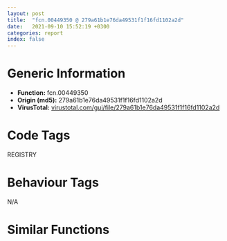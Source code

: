 ```yaml
---
layout: post
title:  "fcn.00449350 @ 279a61b1e76da49531f1f16fd1102a2d"
date:   2021-09-10 15:52:19 +0300
categories: report
index: false
---
```


# Generic Information
- **Function:** fcn.00449350
- **Origin (md5):** 279a61b1e76da49531f1f16fd1102a2d
- **VirusTotal:** [virustotal.com/gui/file/279a61b1e76da49531f1f16fd1102a2d][virustotal_ref]

# Code Tags
<span class="tag" id="REGISTRY">REGISTRY</span>


# Behaviour Tags
<span class="bhv-tag" id="na">N/A</span>

# Similar Functions
<script type="text/javascript" src="https://www.gstatic.com/charts/loader.js"></script>
<script type="text/javascript">

    google.charts.load('current', {'packages':['corechart']});
    google.charts.setOnLoadCallback(drawChart);

    function drawChart() {
    var data = new google.visualization.DataTable();
        data.addColumn('number', 'X');
        data.addColumn('number', 'Y');
        data.addColumn({type: 'string', role: 'tooltip', 'p': {'html': true}});
        data.addColumn({'type': 'string', 'role': 'style'});
        
        data.addRows([
    [0, 0, '<b><a href="/report/fcn.00449350@279a61b1e76da49531f1f16fd1102a2d">fcn.00449350</a><br>@279a61b1e76da49531f1f16fd1102a2d</b><br>push ebp<br>mov ebp, esp<br>push 0xffffffffffffffff<br>push 0x4f1c41<br>mov eax, dword<br>push eax<br>push ecx<br>mov eax, 0x2274<br>call fcn.00491440<br>mov eax, dword[0x53ebd0]<br>xor eax, ebp<br>mov dword[ebp-0x24], eax<br>push ebx<br>push esi<br>push edi<br>push eax<br>lea eax, [ebp-0xc]<br>mov dword<br>mov dword[ebp-0x10], esp<br>mov dword[ebp-0x227c], ecx<br>xor eax, eax<br>mov word[ebp-0x1c], ax<br>mov dword[ebp-0x18], 0<br>mov dword[ebp-0x14], 0<br>lea ecx, [ebp-0x2028]<br>push ecx<br>mov ecx, dword[ebp-0x227c]<br>call fcn.00447be0<br>mov dword[ebp-0x20], eax<br>cmp dword[ebp-0x20], 0<br>jge 0x4493c3<br>mov eax, dword[ebp-0x20]<br>jmp 0x449878<br>lea edx, [ebp-0x1c]<br>push edx<br>lea eax, [ebp-0x2028]<br>push eax<br>call fcn.004499c0<br>add esp, 8<br>test eax, eax<br>jne 0x4493ef<br>push 0x20f<br>mov ecx, dword[ebp-0x227c]<br>call fcn.00447ad0<br>jmp 0x449878<br>mov ecx, dword[ebp-0x227c]<br>call fcn.00447b40<br>lea ecx, [ebp-0x2028]<br>push ecx<br>mov ecx, dword[ebp-0x227c]<br>call fcn.00447be0<br>mov dword[ebp-0x20], eax<br>cmp dword[ebp-0x20], 0<br>jge 0x44941d<br>mov eax, dword[ebp-0x20]<br>jmp 0x449878<br>movzx edx, word[ebp-0x1c]<br>mov dword[ebp-0x2280], edx<br>cmp dword[ebp-0x2280], 0x13<br>jg 0x449458<br>cmp dword[ebp-0x2280], 0x13<br>je 0x449627<br>cmp dword[ebp-0x2280], 8<br>je 0x449469<br>cmp dword[ebp-0x2280], 0x11<br>je 0x4496a3<br>jmp 0x44983e<br>cmp dword[ebp-0x2280], 0x4008<br>je 0x449486<br>jmp 0x44983e<br>push 1<br>lea eax, [ebp-0x2028]<br>push eax<br>mov ecx, dword[ebp+0xc]<br>push ecx<br>mov ecx, dword[ebp+8]<br>call fcn.004498d0<br>mov dword[ebp-0x18], eax<br>jmp 0x44983e<br>lea edx, [ebp-0x2028]<br>push edx<br>call dword[sym.imp.KERNEL32.dll_lstrlenW]<br>add eax, 2<br>mov dword[ebp-0x2134], eax<br>lea ecx, [ebp-0x2130]<br>call fcn.00433120<br>mov dword[ebp-4], 0<br>mov byte[ebp-4], 1<br>mov eax, dword[ebp-0x2134]<br>push eax<br>lea ecx, [ebp-0x2130]<br>call fcn.0044a590<br>jmp 0x4494d3<br>mov dword[ebp-4], 0<br>lea ecx, [ebp-0x2130]<br>call fcn.00427a50<br>test eax, eax<br>je 0x449609<br>lea ecx, [ebp-0x2130]<br>call fcn.00427a50<br>mov dword[ebp-0x2138], eax<br>lea ecx, [ebp-0x2028]<br>mov dword[ebp-0x213c], ecx<br>mov dword[ebp-0x2134], 0<br>mov edx, dword[ebp-0x213c]<br>movzx eax, word[edx]<br>test eax, eax<br>je 0x4495c7<br>mov ecx, dword[ebp-0x213c]<br>push ecx<br>call dword[sym.imp.USER32.dll_CharNextW]<br>mov dword[ebp-0x2140], eax<br>mov edx, dword[ebp-0x213c]<br>movzx eax, word[edx]<br>cmp eax, 0x5c<br>jne 0x449583<br>mov ecx, dword[ebp-0x2140]<br>movzx edx, word[ecx]<br>cmp edx, 0x30<br>jne 0x449583<br>xor eax, eax<br>mov ecx, dword[ebp-0x2138]<br>mov word[ecx], ax<br>mov edx, dword[ebp-0x2138]<br>add edx, 2<br>mov dword[ebp-0x2138], edx<br>mov eax, dword[ebp-0x2140]<br>push eax<br>call dword[sym.imp.USER32.dll_CharNextW]<br>mov dword[ebp-0x213c], eax<br>jmp 0x4495b3<br>mov ecx, dword[ebp-0x2138]<br>mov edx, dword[ebp-0x213c]<br>mov ax, word[edx]<br>mov word[ecx], ax<br>mov ecx, dword[ebp-0x2138]<br>add ecx, 2<br>mov dword[ebp-0x2138], ecx<br>mov edx, dword[ebp-0x213c]<br>add edx, 2<br>mov dword[ebp-0x213c], edx<br>mov eax, dword[ebp-0x2134]<br>add eax, 1<br>mov dword[ebp-0x2134], eax<br>jmp 0x449514<br>xor ecx, ecx<br>mov edx, dword[ebp-0x2138]<br>mov word[edx], cx<br>mov eax, dword[ebp-0x2138]<br>add eax, 2<br>mov dword[ebp-0x2138], eax<br>xor ecx, ecx<br>mov edx, dword[ebp-0x2138]<br>mov word[edx], cx<br>lea ecx, [ebp-0x2130]<br>call fcn.00427a50<br>push eax<br>mov eax, dword[ebp+0xc]<br>push eax<br>mov ecx, dword[ebp+8]<br>call fcn.00449930<br>mov dword[ebp-0x18], eax<br>jmp 0x449610<br>mov dword[ebp-0x18], 0xe<br>mov dword[ebp-4], 0xffffffff<br>lea ecx, [ebp-0x2130]<br>call fcn.0044a5c0<br>jmp 0x44983e<br>call fcn.004316f0<br>mov dword[ebp-0x2150], eax<br>lea ecx, [ebp-0x2158]<br>call fcn.00433120<br>mov dword[ebp-4], 3<br>push 0x400<br>lea ecx, [ebp-0x2028]<br>push ecx<br>call fcn.00447250<br>add esp, 8<br>mov dword[ebp-0x214c], eax<br>lea edx, [ebp-0x215c]<br>push edx<br>push 0<br>push 0<br>mov eax, dword[ebp-0x214c]<br>push eax<br>call dword[sym.imp.OLEAUT32.dll_VarUI4FromDisp]<br>mov ecx, dword[ebp-0x215c]<br>push ecx<br>mov edx, dword[ebp+0xc]<br>push edx<br>mov ecx, dword[ebp+8]<br>call fcn.004498a0<br>mov dword[ebp-0x18], eax<br>mov dword[ebp-4], 0xffffffff<br>lea ecx, [ebp-0x2158]<br>call fcn.0044a280<br>jmp 0x44983e<br>lea eax, [ebp-0x2028]<br>push eax<br>call dword[sym.imp.KERNEL32.dll_lstrlenW]<br>mov dword[ebp-0x2164], eax<br>mov ecx, dword[ebp-0x2164]<br>and ecx, 1<br>je 0x4496cb<br>mov eax, 0x80004005<br>jmp 0x449878<br>mov eax, dword[ebp-0x2164]<br>cdq <br>sub eax, edx<br>sar eax, 1<br>mov dword[ebp-0x2160], eax<br>lea ecx, [ebp-0x2270]<br>call fcn.00433120<br>mov dword[ebp-4], 4<br>mov byte[ebp-4], 5<br>mov edx, dword[ebp-0x2160]<br>push edx<br>lea ecx, [ebp-0x2270]<br>call fcn.0044a5e0<br>jmp 0x449713<br>mov dword[ebp-4], 4<br>lea ecx, [ebp-0x2270]<br>call fcn.00427a50<br>test eax, eax<br>jne 0x449750<br>mov dword[ebp-0x2278], 0x80004005<br>mov dword[ebp-4], 0xffffffff<br>lea ecx, [ebp-0x2270]<br>call fcn.0044a5c0<br>mov eax, dword[ebp-0x2278]<br>jmp 0x449878<br>mov eax, dword[ebp-0x2160]<br>push eax<br>push 0<br>lea ecx, [ebp-0x2270]<br>call fcn.00427a50<br>push eax<br>call fcn.00490b70<br>add esp, 0xc<br>mov dword[ebp-0x2274], 0<br>jmp 0x449788<br>mov ecx, dword[ebp-0x2274]<br>add ecx, 1<br>mov dword[ebp-0x2274], ecx<br>mov edx, dword[ebp-0x2274]<br>cmp edx, dword[ebp-0x2164]<br>jge 0x4497ff<br>mov eax, dword[ebp-0x2274]<br>cdq <br>sub eax, edx<br>mov esi, eax<br>sar esi, 1<br>lea ecx, [ebp-0x2270]<br>call fcn.00427a50<br>add eax, esi<br>mov dword[ebp-0x2284], eax<br>mov eax, dword[ebp-0x2274]<br>and eax, 1<br>mov esi, 1<br>sub esi, eax<br>shl esi, 2<br>mov ecx, dword[ebp-0x2274]<br>movzx edx, word[ebp+ecx*2-0x2028]<br>push edx<br>call fcn.00449a90<br>add esp, 4<br>movzx eax, al<br>mov ecx, esi<br>shl eax, cl<br>mov ecx, dword[ebp-0x2284]<br>movzx edx, byte[ecx]<br>or edx, eax<br>mov eax, dword[ebp-0x2284]<br>mov byte[eax], dl<br>jmp 0x449779<br>mov ecx, dword[ebp-0x2160]<br>push ecx<br>lea ecx, [ebp-0x2270]<br>call fcn.00427a50<br>push eax<br>push 3<br>push 0<br>mov edx, dword[ebp+0xc]<br>push edx<br>mov ecx, dword[ebp+8]<br>call fcn.00427a50<br>push eax<br>call dword[sym.imp.ADVAPI32.dll_RegSetValueExW]<br>mov dword[ebp-0x18], eax<br>mov dword[ebp-4], 0xffffffff<br>lea ecx, [ebp-0x2270]<br>call fcn.0044a5c0<br>cmp dword[ebp-0x18], 0<br>je 0x449859<br>mov dword[ebp-0x14], 0x204<br>mov eax, dword[ebp-0x18]<br>push eax<br>call fcn.00448ff0<br>add esp, 4<br>jmp 0x449878<br>mov ecx, dword[ebp+0x10]<br>push ecx<br>mov ecx, dword[ebp-0x227c]<br>call fcn.00447be0<br>mov dword[ebp-0x20], eax<br>cmp dword[ebp-0x20], 0<br>jge 0x449876<br>mov eax, dword[ebp-0x20]<br>jmp 0x449878<br>xor eax, eax<br>mov ecx, dword[ebp-0xc]<br>mov dword<br>pop ecx<br>pop edi<br>pop esi<br>pop ebx<br>mov ecx, dword[ebp-0x24]<br>xor ecx, ebp<br>call fcn.00490ace<br>mov esp, ebp<br>pop ebp<br>ret 0xc<br><eoc> ', 'point { fill-color: #e0440e; }'],

        ]);

    var options = {
        title: 'Similarity Plot',
        legend: 'none',
        colors: ['#dedbd9', '#e6693e', '#ec8f6e', '#f3b49f', '#f6c7b6'],
        tooltip: {isHtml: true, trigger: 'both'},
        explorer: {
        actions: ["dragToZoom", "rightClickToReset"],
        },
        chartArea: {
        width: '80%',
        height: '80%'
        },
        width: '100%',
        height: '100%'
    };

    var chart = new google.visualization.ScatterChart(document.getElementById('chart_div'));

    chart.draw(data, options);
    }
    
</script>


<div id="chart_div" style="width: 100%px; height: 100%;"></div>

# Disassembled Code
{% highlight nasm %}

push ebp
mov ebp, esp
push 0xffffffffffffffff
push 0x4f1c41
mov eax, dword
push eax
push ecx
mov eax, 0x2274
call fcn.00491440
mov eax, dword[0x53ebd0]
xor eax, ebp
mov dword[ebp-0x24], eax
push ebx
push esi
push edi
push eax
lea eax, [ebp-0xc]
mov dword
mov dword[ebp-0x10], esp
mov dword[ebp-0x227c], ecx
xor eax, eax
mov word[ebp-0x1c], ax
mov dword[ebp-0x18], 0
mov dword[ebp-0x14], 0
lea ecx, [ebp-0x2028]
push ecx
mov ecx, dword[ebp-0x227c]
call fcn.00447be0
mov dword[ebp-0x20], eax
cmp dword[ebp-0x20], 0
jge 0x4493c3
mov eax, dword[ebp-0x20]
jmp 0x449878
lea edx, [ebp-0x1c]
push edx
lea eax, [ebp-0x2028]
push eax
call fcn.004499c0
add esp, 8
test eax, eax
jne 0x4493ef
push 0x20f
mov ecx, dword[ebp-0x227c]
call fcn.00447ad0
jmp 0x449878
mov ecx, dword[ebp-0x227c]
call fcn.00447b40
lea ecx, [ebp-0x2028]
push ecx
mov ecx, dword[ebp-0x227c]
call fcn.00447be0
mov dword[ebp-0x20], eax
cmp dword[ebp-0x20], 0
jge 0x44941d
mov eax, dword[ebp-0x20]
jmp 0x449878
movzx edx, word[ebp-0x1c]
mov dword[ebp-0x2280], edx
cmp dword[ebp-0x2280], 0x13
jg 0x449458
cmp dword[ebp-0x2280], 0x13
je 0x449627
cmp dword[ebp-0x2280], 8
je 0x449469
cmp dword[ebp-0x2280], 0x11
je 0x4496a3
jmp 0x44983e
cmp dword[ebp-0x2280], 0x4008
je 0x449486
jmp 0x44983e
push 1
lea eax, [ebp-0x2028]
push eax
mov ecx, dword[ebp+0xc]
push ecx
mov ecx, dword[ebp+8]
call fcn.004498d0
mov dword[ebp-0x18], eax
jmp 0x44983e
lea edx, [ebp-0x2028]
push edx
call dword[sym.imp.KERNEL32.dll_lstrlenW]
add eax, 2
mov dword[ebp-0x2134], eax
lea ecx, [ebp-0x2130]
call fcn.00433120
mov dword[ebp-4], 0
mov byte[ebp-4], 1
mov eax, dword[ebp-0x2134]
push eax
lea ecx, [ebp-0x2130]
call fcn.0044a590
jmp 0x4494d3
mov dword[ebp-4], 0
lea ecx, [ebp-0x2130]
call fcn.00427a50
test eax, eax
je 0x449609
lea ecx, [ebp-0x2130]
call fcn.00427a50
mov dword[ebp-0x2138], eax
lea ecx, [ebp-0x2028]
mov dword[ebp-0x213c], ecx
mov dword[ebp-0x2134], 0
mov edx, dword[ebp-0x213c]
movzx eax, word[edx]
test eax, eax
je 0x4495c7
mov ecx, dword[ebp-0x213c]
push ecx
call dword[sym.imp.USER32.dll_CharNextW]
mov dword[ebp-0x2140], eax
mov edx, dword[ebp-0x213c]
movzx eax, word[edx]
cmp eax, 0x5c
jne 0x449583
mov ecx, dword[ebp-0x2140]
movzx edx, word[ecx]
cmp edx, 0x30
jne 0x449583
xor eax, eax
mov ecx, dword[ebp-0x2138]
mov word[ecx], ax
mov edx, dword[ebp-0x2138]
add edx, 2
mov dword[ebp-0x2138], edx
mov eax, dword[ebp-0x2140]
push eax
call dword[sym.imp.USER32.dll_CharNextW]
mov dword[ebp-0x213c], eax
jmp 0x4495b3
mov ecx, dword[ebp-0x2138]
mov edx, dword[ebp-0x213c]
mov ax, word[edx]
mov word[ecx], ax
mov ecx, dword[ebp-0x2138]
add ecx, 2
mov dword[ebp-0x2138], ecx
mov edx, dword[ebp-0x213c]
add edx, 2
mov dword[ebp-0x213c], edx
mov eax, dword[ebp-0x2134]
add eax, 1
mov dword[ebp-0x2134], eax
jmp 0x449514
xor ecx, ecx
mov edx, dword[ebp-0x2138]
mov word[edx], cx
mov eax, dword[ebp-0x2138]
add eax, 2
mov dword[ebp-0x2138], eax
xor ecx, ecx
mov edx, dword[ebp-0x2138]
mov word[edx], cx
lea ecx, [ebp-0x2130]
call fcn.00427a50
push eax
mov eax, dword[ebp+0xc]
push eax
mov ecx, dword[ebp+8]
call fcn.00449930
mov dword[ebp-0x18], eax
jmp 0x449610
mov dword[ebp-0x18], 0xe
mov dword[ebp-4], 0xffffffff
lea ecx, [ebp-0x2130]
call fcn.0044a5c0
jmp 0x44983e
call fcn.004316f0
mov dword[ebp-0x2150], eax
lea ecx, [ebp-0x2158]
call fcn.00433120
mov dword[ebp-4], 3
push 0x400
lea ecx, [ebp-0x2028]
push ecx
call fcn.00447250
add esp, 8
mov dword[ebp-0x214c], eax
lea edx, [ebp-0x215c]
push edx
push 0
push 0
mov eax, dword[ebp-0x214c]
push eax
call dword[sym.imp.OLEAUT32.dll_VarUI4FromDisp]
mov ecx, dword[ebp-0x215c]
push ecx
mov edx, dword[ebp+0xc]
push edx
mov ecx, dword[ebp+8]
call fcn.004498a0
mov dword[ebp-0x18], eax
mov dword[ebp-4], 0xffffffff
lea ecx, [ebp-0x2158]
call fcn.0044a280
jmp 0x44983e
lea eax, [ebp-0x2028]
push eax
call dword[sym.imp.KERNEL32.dll_lstrlenW]
mov dword[ebp-0x2164], eax
mov ecx, dword[ebp-0x2164]
and ecx, 1
je 0x4496cb
mov eax, 0x80004005
jmp 0x449878
mov eax, dword[ebp-0x2164]
cdq
sub eax, edx
sar eax, 1
mov dword[ebp-0x2160], eax
lea ecx, [ebp-0x2270]
call fcn.00433120
mov dword[ebp-4], 4
mov byte[ebp-4], 5
mov edx, dword[ebp-0x2160]
push edx
lea ecx, [ebp-0x2270]
call fcn.0044a5e0
jmp 0x449713
mov dword[ebp-4], 4
lea ecx, [ebp-0x2270]
call fcn.00427a50
test eax, eax
jne 0x449750
mov dword[ebp-0x2278], 0x80004005
mov dword[ebp-4], 0xffffffff
lea ecx, [ebp-0x2270]
call fcn.0044a5c0
mov eax, dword[ebp-0x2278]
jmp 0x449878
mov eax, dword[ebp-0x2160]
push eax
push 0
lea ecx, [ebp-0x2270]
call fcn.00427a50
push eax
call fcn.00490b70
add esp, 0xc
mov dword[ebp-0x2274], 0
jmp 0x449788
mov ecx, dword[ebp-0x2274]
add ecx, 1
mov dword[ebp-0x2274], ecx
mov edx, dword[ebp-0x2274]
cmp edx, dword[ebp-0x2164]
jge 0x4497ff
mov eax, dword[ebp-0x2274]
cdq
sub eax, edx
mov esi, eax
sar esi, 1
lea ecx, [ebp-0x2270]
call fcn.00427a50
add eax, esi
mov dword[ebp-0x2284], eax
mov eax, dword[ebp-0x2274]
and eax, 1
mov esi, 1
sub esi, eax
shl esi, 2
mov ecx, dword[ebp-0x2274]
movzx edx, word[ebp+ecx*2-0x2028]
push edx
call fcn.00449a90
add esp, 4
movzx eax, al
mov ecx, esi
shl eax, cl
mov ecx, dword[ebp-0x2284]
movzx edx, byte[ecx]
or edx, eax
mov eax, dword[ebp-0x2284]
mov byte[eax], dl
jmp 0x449779
mov ecx, dword[ebp-0x2160]
push ecx
lea ecx, [ebp-0x2270]
call fcn.00427a50
push eax
push 3
push 0
mov edx, dword[ebp+0xc]
push edx
mov ecx, dword[ebp+8]
call fcn.00427a50
push eax
call dword[sym.imp.ADVAPI32.dll_RegSetValueExW]
mov dword[ebp-0x18], eax
mov dword[ebp-4], 0xffffffff
lea ecx, [ebp-0x2270]
call fcn.0044a5c0
cmp dword[ebp-0x18], 0
je 0x449859
mov dword[ebp-0x14], 0x204
mov eax, dword[ebp-0x18]
push eax
call fcn.00448ff0
add esp, 4
jmp 0x449878
mov ecx, dword[ebp+0x10]
push ecx
mov ecx, dword[ebp-0x227c]
call fcn.00447be0
mov dword[ebp-0x20], eax
cmp dword[ebp-0x20], 0
jge 0x449876
mov eax, dword[ebp-0x20]
jmp 0x449878
xor eax, eax
mov ecx, dword[ebp-0xc]
mov dword
pop ecx
pop edi
pop esi
pop ebx
mov ecx, dword[ebp-0x24]
xor ecx, ebp
call fcn.00490ace
mov esp, ebp
pop ebp
ret 0xc

{% endhighlight %}

[virustotal_ref]: https://www.virustotal.com/gui/file/279a61b1e76da49531f1f16fd1102a2d